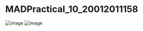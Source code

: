 # MADPractical_10_20012011158
![image](https://user-images.githubusercontent.com/110724108/202559790-a75aaabe-3abf-4f33-bde8-63b3c6a1e860.png)
![image](https://user-images.githubusercontent.com/110724108/202559859-0806bbbd-5a08-4642-8a5b-354a6633496f.png)
